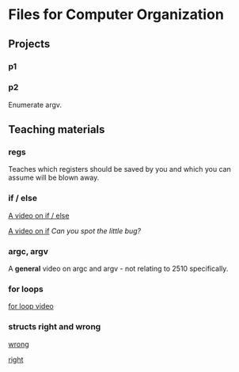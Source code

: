 # Files for Computer Organization

## Projects

### p1

### p2

Enumerate argv.

## Teaching materials

### regs

Teaches which registers should be saved by you and which you can assume will be blown away.

### if / else

[A video on if / else](https://www.vimeo.com/203879694)

[A video on if](https://vimeo.com/203882389) *Can you spot the little bug?*

### argc, argv

A **general** video on argc and argv - not relating to 2510 specifically.

### for loops

[for loop video](https://vimeo.com/203891390)

### structs right and wrong

[wrong](https://vimeo.com/205230764)

[right](https://vimeo.com/205235384)

